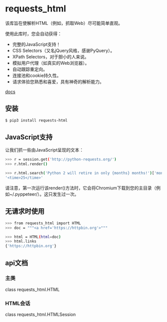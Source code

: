 # requests_html
该库旨在使解析HTML（例如，抓取Web）尽可能简单直观。

使用此库时，您会自动获得：

- 完整的JavaScript支持！
- CSS Selectors（又名jQuery风格，感谢PyQuery）。
- XPath Selectors，对于胆小的人来说。
- 模拟用户代理（如真实的Web浏览器）。
- 自动跟踪重定向。
- 连接池和cookie持久性。
- 请求体验您熟悉和喜爱，具有神奇的解析能力。

[docs](http://html.python-requests.org/)

## 安装
```bash
$ pip3 install requests-html
```

## JavaScript支持
让我们抓一些由JavaScript呈现的文本：
```bash
>>> r = session.get('http://python-requests.org/')
>>> r.html.render()

>>> r.html.search('Python 2 will retire in only {months} months!')['months']
'<time>25</time>'
```
请注意，第一次运行该render()方法时，它会将Chromium下载到您的主目录（例如~/.pyppeteer/）。这只发生过一次。

## 无请求时使用
```bash
>>> from requests_html import HTML
>>> doc = """<a href='https://httpbin.org'>"""

>>> html = HTML(html=doc)
>>> html.links
{'https://httpbin.org'}
```

## api文档

### 主类
class requests_html.HTML

### HTML会话
class requests_html.HTMLSession